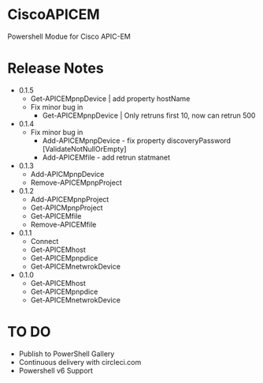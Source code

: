 # CiscoAPICEM
Powershell Modue for Cisco APIC-EM

# Release Notes
- 0.1.5
    - Get-APICEMpnpDevice | add property hostName
    - Fix minor bug in
        *  Get-APICEMpnpDevice | Only retruns first 10, now can retrun 500
- 0.1.4
    - Fix minor bug in
        * Add-APICEMpnpDevice - fix property discoveryPassword [ValidateNotNullOrEmpty] 
        * Add-APICEMfile - add retrun statmanet
- 0.1.3
    - Add-APICMpnpDevice
    - Remove-APICEMpnpProject
- 0.1.2
    - Add-APICEMpnpProject
    - Get-APICMpnpProject
    - Get-APICEMfile
    - Remove-APICEMfile
- 0.1.1
    - Connect
    - Get-APICEMhost
    - Get-APICEMpnpdice
    - Get-APICEMnetwrokDevice
- 0.1.0
    - Get-APICEMhost
    - Get-APICEMpnpdice
    - Get-APICEMnetwrokDevice

# TO DO
- Publish to PowerShell Gallery
- Continuous delivery with circleci.com
- Powershell v6 Support